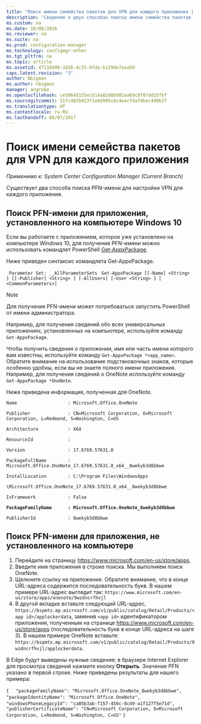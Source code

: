 ```yaml
---
title: "Поиск имени семейства пакетов для VPN для каждого приложения | Документы Майкрософт"
description: "Сведения о двух способах поиска имени семейства пакетов (PFN) для настройки VPN для каждого приложения."
ms.custom: na
ms.date: 10/06/2016
ms.reviewer: na
ms.suite: na
ms.prod: configuration-manager
ms.technology: configmgr-other
ms.tgt_pltfrm: na
ms.topic: article
ms.assetid: 47118499-3d26-4c25-bfde-b129de7eaa59
caps.latest.revision: "3"
author: Nbigman
ms.author: nbigman
manager: angrobe
ms.openlocfilehash: ce50645155ecb14a82d8b982aa69c0f87dd15fbf
ms.sourcegitcommit: 51fc48fb023f1e8d995c6c4eacfda7dbec4d0b2f
ms.translationtype: HT
ms.contentlocale: ru-RU
ms.lasthandoff: 08/07/2017
---
```

# <a name="find-a-package-family-name-pfn-for-per-app-vpn"></a>Поиск имени семейства пакетов для VPN для каждого приложения

*Применимо к: System Center Configuration Manager (Current Branch)*


Существует два способа поиска PFN-имени для настройки VPN для каждого приложения.

## <a name="find-a-pfn-for-an-app-thats-installed-on-a-windows-10-computer"></a>Поиск PFN-имени для приложения, установленного на компьютере Windows 10

Если вы работаете с приложением, которое уже установлено на компьютере Windows 10, для получения PFN-имени можно использовать командлет PowerShell [Get-AppxPackage](https://technet.microsoft.com/library/hh856044.aspx).

Ниже приведен синтаксис командлета Get-AppxPackage.

` Parameter Set: __AllParameterSets`
` Get-AppxPackage [[-Name] <String> ] [[-Publisher] <String> ] [-AllUsers] [-User <String> ] [ <CommonParameters>]`

> [!NOTE]
> Для получения PFN-имени может потребоваться запустить PowerShell от имени администратора.

Например, для получения сведений обо всех универсальных приложениях, установленных на компьютере, используйте команду `Get-AppxPackage`.

Чтобы получить сведения о приложении, имя или часть имени которого вам известны, используйте команду `Get-AppxPackage *<app_name>`. Обратите внимание на использование подстановочных знаков, которые особенно удобны, если вы не знаете полного имени приложения. Например, для получения сведений о OneNote используйте команду `Get-AppxPackage *OneNote`.


Ниже приведена информация, полученная для OneNote.

`Name                   : Microsoft.Office.OneNote`

`Publisher              : CN=Microsoft Corporation, O=Microsoft Corporation, L=Redmond, S=Washington, C=US`

`Architecture           : X64`

`ResourceId             :`

`Version                : 17.6769.57631.0`

`PackageFullName        : Microsoft.Office.OneNote_17.6769.57631.0_x64__8wekyb3d8bbwe`

`InstallLocation        : C:\Program Files\WindowsApps`

`\Microsoft.Office.OneNote_17.6769.57631.0_x64__8wekyb3d8bbwe`

`IsFramework            : False`

**`PackageFamilyName      : Microsoft.Office.OneNote_8wekyb3d8bbwe`**

`PublisherId            : 8wekyb3d8bbwe`



## <a name="find-a-pfn-if-the-app-is-not-installed-on-a-computer"></a>Поиск PFN-имени для приложения, не установленного на компьютере

1.  Перейдите на страницу https://www.microsoft.com/en-us/store/apps.
2.  Введите имя приложения в строке поиска. Мы выполняем поиск OneNote.
3.  Щелкните ссылку на приложение. Обратите внимание, что в конце URL-адреса содержится последовательность букв. В нашем примере URL-адрес выглядит так: `https://www.microsoft.com/en-us/store/apps/onenote/9wzdncrfhvjl`
4.  В другой вкладке вставьте следующий URL-адрес, `https://bspmts.mp.microsoft.com/v1/public/catalog/Retail/Products/<app id>/applockerdata`, заменив `<app id>` идентификатором приложения, полученным на странице https://www.microsoft.com/en-us/store/apps (последовательность букв в конце URL-адреса на шаге 3). В нашем примере OneNote вставьте: `https://bspmts.mp.microsoft.com/v1/public/catalog/Retail/Products/9wzdncrfhvjl/applockerdata`.

В Edge будут выведены нужные сведения; в браузере Internet Explorer для просмотра сведений нажмите кнопку **Открыть**. Значение PFN указано в первой строке. Ниже приведены результаты для нашего примера:


`{`
`  "packageFamilyName": "Microsoft.Office.OneNote_8wekyb3d8bbwe",`
`  "packageIdentityName": "Microsoft.Office.OneNote",`
`  "windowsPhoneLegacyId": "ca05b3ab-f157-450c-8c49-a1f127f5e71d",`
`  "publisherCertificateName": "CN=Microsoft Corporation, O=Microsoft Corporation, L=Redmond, S=Washington, C=US"`
`}`
